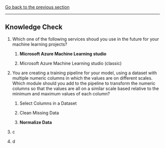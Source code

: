 [Go back to the previous section](ML_Studio.md)

------------------

## Knowledge Check

1. Which one of the following services shoud you use in the future for your machine learning projects?

    1. **Microsoft Azure Machine Learning studio**
  
    1. Microsoft Azure Machine Learning studio (classic)

1. You are creating a training pipeline for your model, using a dataset with multiple numeric columns in which the values are on different scales. Which module should you add to the pipeline to transform the numeric columns so that the values are all on a similar scale based relative to the minimum and maximum values of each column?

    1. Select Columns in a Dataset
    
    1. Clean Missing Data
    
    1. **Normalize Data**

1. c

1. d
